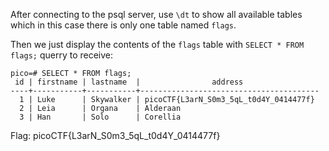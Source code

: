 After connecting to the psql server, use `\dt` to show all available tables which in this case there is only one table named `flags`.

Then we just display the contents of the `flags` table with `SELECT * FROM flags;` querry to receive:

```
pico=# SELECT * FROM flags;
 id | firstname | lastname  |                address                 
----+-----------+-----------+----------------------------------------
  1 | Luke      | Skywalker | picoCTF{L3arN_S0m3_5qL_t0d4Y_0414477f}
  2 | Leia      | Organa    | Alderaan
  3 | Han       | Solo      | Corellia
```


Flag: picoCTF{L3arN_S0m3_5qL_t0d4Y_0414477f}